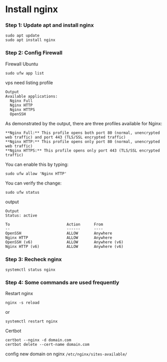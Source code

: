 # Install nginx

### Step 1: Update apt and install nginx

```
sudo apt update
sudo apt install nginx
```
### Step 2: Config Firewall
Firewall Ubuntu
```
sudo ufw app list
```
vps need listing profile 
```
Output
Available applications:
  Nginx Full
  Nginx HTTP
  Nginx HTTPS
  OpenSSH
```
As demonstrated by the output, there are three profiles available for Nginx:

    **Nginx Full:** This profile opens both port 80 (normal, unencrypted web traffic) and port 443 (TLS/SSL encrypted traffic)
    **Nginx HTTP:** This profile opens only port 80 (normal, unencrypted web traffic)
    **Nginx HTTPS:** This profile opens only port 443 (TLS/SSL encrypted traffic)

You can enable this by typing:
```
sudo ufw allow 'Nginx HTTP'
```
You can verify the change:
```
sudo ufw status
```
output

```
Output
Status: active

To                         Action      From
--                         ------      ----
OpenSSH                    ALLOW       Anywhere                  
Nginx HTTP                 ALLOW       Anywhere                  
OpenSSH (v6)               ALLOW       Anywhere (v6)             
Nginx HTTP (v6)            ALLOW       Anywhere (v6)

```
### Step 3: Recheck nginx
```
systemctl status nginx
```

### Step 4: Some commands are used frequently
Restart nginx
```
nginx -s reload
```
or 
```
systemctl restart nginx
```
Certbot
```
certbot --nginx -d domain.com
certbot delete --cert-name domain.com
```

config new domain on nginx
`/etc/nginx/sites-available/`